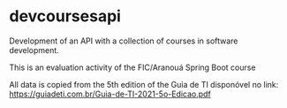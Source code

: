 # devcoursesapi
Development of an API with a collection of courses in software development.

This is an evaluation activity of the FIC/Aranouá Spring Boot course

All data is copied from the 5th edition of the Guia de TI disponóvel no link:  https://guiadeti.com.br/Guia-de-TI-2021-5o-Edicao.pdf
